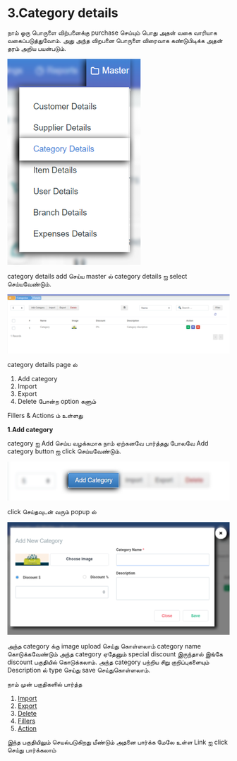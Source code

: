 # 3.Category details

நாம் ஒரு பொருளை விற்பனைக்கு purchase செய்யும் பொது அதன் வகை வாரியாக வகைப்படுத்துவோம். அது அந்த விறபனை பொருளை விரைவாக கண்டுபிடிக்க அதன் தரம் அறிய பயன்படும்.

![](../.gitbook/assets/category.png)

category details add செய்ய master ல் category details ஐ select செய்யவேண்டும்.

![](../.gitbook/assets/catogory-main.png)

category details page ல்

1. Add category
2. Import
3. Export
4. Delete போன்ற option களும்

Fillers & Actions ம் உள்ளது

**1.Add category**

category ஐ Add செய்ய வழக்கமாக நாம் ஏற்கனவே பார்த்தது போலவே Add category button ஐ click செய்யவேண்டும்.

![](../.gitbook/assets/cate-add.png)

click செய்தவுடன் வரும் popup ல்

![](../.gitbook/assets/add-new-cato.png)

அந்த category க்கு image upload செய்து கொள்ளலாம் category name கொடுக்கவேண்டும் அந்த category ஏதேனும் special discount இருந்தால் இங்கே discount பகுதியில் கொடுக்கலாம். அந்த category பற்றிய சிறு குறிப்புகளையும் Description ல் type செய்து save செய்துகொள்ளலாம்.

நாம் முன் பகுதிகளில் பார்த்த

1. [Import](untitled.md#2-import)
2. [Export](1.customer-details.md#export-option)
3. [Delete](1.customer-details.md#delete)
4. [Fillers](1.customer-details.md#filters)
5. [Action ](1.customer-details.md#action)

இந்த பகுதியிலும் செயல்படுகிறது மீண்டும் அதனை பார்க்க மேலே உள்ள Link ஐ click செய்து பார்க்கலாம்

